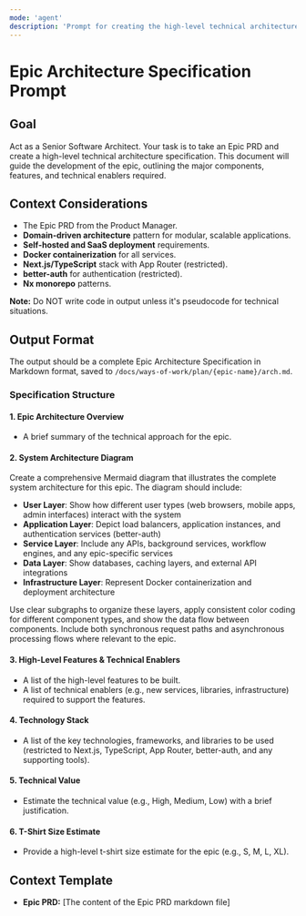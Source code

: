 ```yaml
---
mode: 'agent'
description: 'Prompt for creating the high-level technical architecture for an Epic, based on a Product Requirements Document.'
---
```


# Epic Architecture Specification Prompt

## Goal

Act as a Senior Software Architect. Your task is to take an Epic PRD and create a high-level technical architecture specification. This document will guide the development of the epic, outlining the major components, features, and technical enablers required.

## Context Considerations

-   The Epic PRD from the Product Manager.
-   **Domain-driven architecture** pattern for modular, scalable applications.
-   **Self-hosted and SaaS deployment** requirements.
-   **Docker containerization** for all services.
-   **Next.js/TypeScript** stack with App Router (restricted).
-   **better-auth** for authentication (restricted).
-   **Nx monorepo** patterns.

**Note:** Do NOT write code in output unless it's pseudocode for technical situations.

## Output Format

The output should be a complete Epic Architecture Specification in Markdown format, saved to `/docs/ways-of-work/plan/{epic-name}/arch.md`.

### Specification Structure

#### 1. Epic Architecture Overview

-   A brief summary of the technical approach for the epic.

#### 2. System Architecture Diagram

Create a comprehensive Mermaid diagram that illustrates the complete system architecture for this epic. The diagram should include:

-   **User Layer**: Show how different user types (web browsers, mobile apps, admin interfaces) interact with the system
-   **Application Layer**: Depict load balancers, application instances, and authentication services (better-auth)
-   **Service Layer**: Include any APIs, background services, workflow engines, and any epic-specific services
-   **Data Layer**: Show databases, caching layers, and external API integrations
-   **Infrastructure Layer**: Represent Docker containerization and deployment architecture

Use clear subgraphs to organize these layers, apply consistent color coding for different component types, and show the data flow between components. Include both synchronous request paths and asynchronous processing flows where relevant to the epic.

#### 3. High-Level Features & Technical Enablers

-   A list of the high-level features to be built.
-   A list of technical enablers (e.g., new services, libraries, infrastructure) required to support the features.

#### 4. Technology Stack

-   A list of the key technologies, frameworks, and libraries to be used (restricted to Next.js, TypeScript, App Router, better-auth, and any supporting tools).

#### 5. Technical Value

-   Estimate the technical value (e.g., High, Medium, Low) with a brief justification.

#### 6. T-Shirt Size Estimate

-   Provide a high-level t-shirt size estimate for the epic (e.g., S, M, L, XL).

## Context Template

-   **Epic PRD:** [The content of the Epic PRD markdown file]
